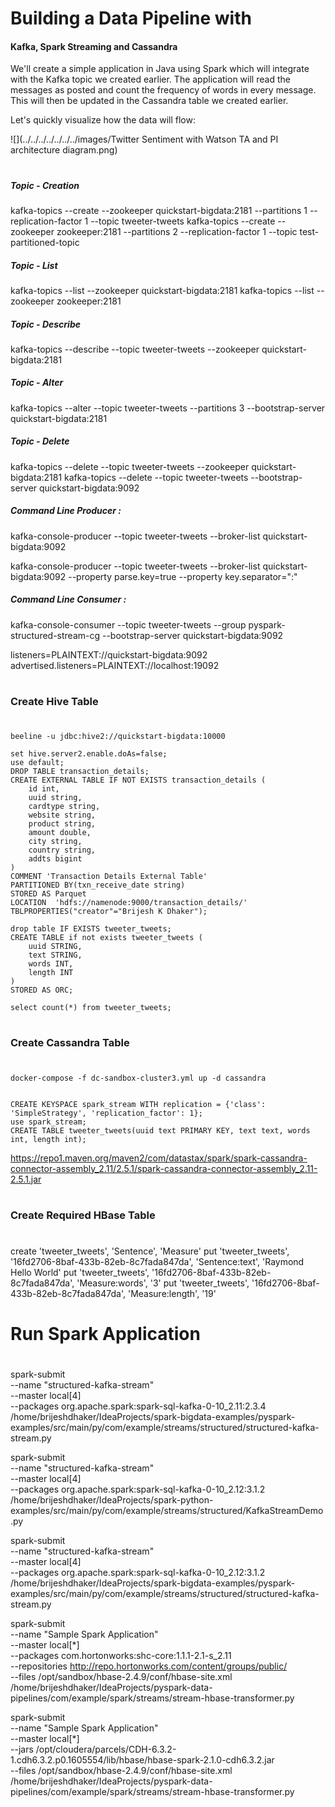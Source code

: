 # Building a Data Pipeline with
#### Kafka, Spark Streaming and Cassandra

We'll create a simple application in Java using Spark which will integrate with the Kafka topic we created earlier.
The application will read the messages as posted and count the frequency of words in every message.
This will then be updated in the Cassandra table we created earlier.

Let's quickly visualize how the data will flow:

![](../../../../../../../images/Twitter Sentiment with Watson TA and PI architecture diagram.png)

#
##### Topic - Creation
kafka-topics --create --zookeeper quickstart-bigdata:2181 --partitions 1 --replication-factor 1 --topic tweeter-tweets
kafka-topics --create --zookeeper zookeeper:2181 --partitions 2 --replication-factor 1 --topic test-partitioned-topic

##### Topic - List
kafka-topics --list --zookeeper quickstart-bigdata:2181
kafka-topics --list --zookeeper zookeeper:2181

##### Topic - Describe
kafka-topics --describe --topic tweeter-tweets --zookeeper quickstart-bigdata:2181

##### Topic - Alter
kafka-topics --alter --topic tweeter-tweets --partitions 3 --bootstrap-server quickstart-bigdata:2181

##### Topic - Delete
kafka-topics --delete --topic tweeter-tweets --zookeeper quickstart-bigdata:2181
kafka-topics --delete --topic tweeter-tweets --bootstrap-server quickstart-bigdata:9092

##### Command Line Producer :
kafka-console-producer --topic tweeter-tweets --broker-list quickstart-bigdata:9092

kafka-console-producer --topic tweeter-tweets --broker-list quickstart-bigdata:9092 --property parse.key=true --property key.separator=":"

##### Command Line Consumer :
kafka-console-consumer --topic tweeter-tweets --group pyspark-structured-stream-cg --bootstrap-server quickstart-bigdata:9092

listeners=PLAINTEXT://quickstart-bigdata:9092
advertised.listeners=PLAINTEXT://localhost:19092

#
### Create Hive Table
#
```
beeline -u jdbc:hive2://quickstart-bigdata:10000 

set hive.server2.enable.doAs=false;
use default;
DROP TABLE transaction_details;
CREATE EXTERNAL TABLE IF NOT EXISTS transaction_details (
    id int,
    uuid string,
    cardtype string,
    website string,
    product string,
    amount double,
    city string,
    country string,
    addts bigint
)
COMMENT 'Transaction Details External Table'
PARTITIONED BY(txn_receive_date string)
STORED AS Parquet
LOCATION  'hdfs://namenode:9000/transaction_details/'
TBLPROPERTIES("creator"="Brijesh K Dhaker");

drop table IF EXISTS tweeter_tweets;
CREATE TABLE if not exists tweeter_tweets (
    uuid STRING,
    text STRING, 
    words INT, 
    length INT
) 
STORED AS ORC;

select count(*) from tweeter_tweets;

```
#
### Create Cassandra Table
#
```
docker-compose -f dc-sandbox-cluster3.yml up -d cassandra


CREATE KEYSPACE spark_stream WITH replication = {'class': 'SimpleStrategy', 'replication_factor': 1};
use spark_stream;
CREATE TABLE tweeter_tweets(uuid text PRIMARY KEY, text text, words int, length int);

```

https://repo1.maven.org/maven2/com/datastax/spark/spark-cassandra-connector-assembly_2.11/2.5.1/spark-cassandra-connector-assembly_2.11-2.5.1.jar

#
### Create Required HBase Table
#

create 'tweeter_tweets', 'Sentence', 'Measure'
put 'tweeter_tweets', '16fd2706-8baf-433b-82eb-8c7fada847da', 'Sentence:text', 'Raymond Hello World'
put 'tweeter_tweets', '16fd2706-8baf-433b-82eb-8c7fada847da', 'Measure:words', '3'
put 'tweeter_tweets', '16fd2706-8baf-433b-82eb-8c7fada847da', 'Measure:length', '19'

#
# Run Spark Application
#
spark-submit \
--name "structured-kafka-stream" \
--master local[4] \
--packages org.apache.spark:spark-sql-kafka-0-10_2.11:2.3.4 \
/home/brijeshdhaker/IdeaProjects/spark-bigdata-examples/pyspark-examples/src/main/py/com/example/streams/structured/structured-kafka-stream.py

spark-submit \
--name "structured-kafka-stream" \
--master local[4] \
--packages org.apache.spark:spark-sql-kafka-0-10_2.12:3.1.2 \
/home/brijeshdhaker/IdeaProjects/spark-python-examples/src/main/py/com/example/streams/structured/KafkaStreamDemo.py

spark-submit \
--name "structured-kafka-stream" \
--master local[4] \
--packages org.apache.spark:spark-sql-kafka-0-10_2.12:3.1.2 \
/home/brijeshdhaker/IdeaProjects/spark-bigdata-examples/pyspark-examples/src/main/py/com/example/streams/structured/structured-kafka-stream.py



spark-submit \
--name "Sample Spark Application" \
--master local[*] \
--packages com.hortonworks:shc-core:1.1.1-2.1-s_2.11 \
--repositories http://repo.hortonworks.com/content/groups/public/ \
--files /opt/sandbox/hbase-2.4.9/conf/hbase-site.xml \
/home/brijeshdhaker/IdeaProjects/pyspark-data-pipelines/com/example/spark/streams/stream-hbase-transformer.py


spark-submit \
--name "Sample Spark Application" \
--master local[*] \
--jars /opt/cloudera/parcels/CDH-6.3.2-1.cdh6.3.2.p0.1605554/lib/hbase/hbase-spark-2.1.0-cdh6.3.2.jar \
--files /opt/sandbox/hbase-2.4.9/conf/hbase-site.xml \
/home/brijeshdhaker/IdeaProjects/pyspark-data-pipelines/com/example/spark/streams/stream-hbase-transformer.py
